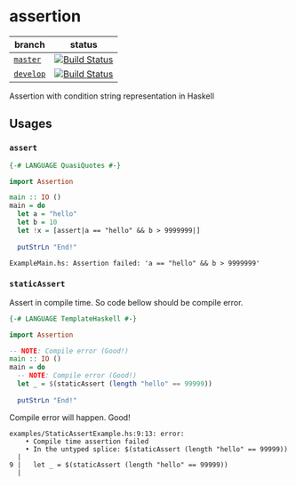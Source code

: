 # assertion

| branch | status|
| --- | --- |
| [`master`](https://github.com/nwtgck/assertion-haskell/tree/master) | [![Build Status](https://travis-ci.org/nwtgck/assertion-haskell.svg?branch=master)](https://travis-ci.org/nwtgck/assertion-haskell) |
| [`develop`](https://github.com/nwtgck/assertion-haskell/tree/develop) | [![Build Status](https://travis-ci.org/nwtgck/assertion-haskell.svg?branch=develop)](https://travis-ci.org/nwtgck/assertion-haskell) |

Assertion with condition string representation in Haskell

## Usages

### `assert`

```hs
{-# LANGUAGE QuasiQuotes #-}

import Assertion

main :: IO ()
main = do
  let a = "hello"
  let b = 10
  let !x = [assert|a == "hello" && b > 9999999|]
  
  putStrLn "End!"
```

```
ExampleMain.hs: Assertion failed: 'a == "hello" && b > 9999999'
```

### `staticAssert`

Assert in compile time. So code bellow should be compile error.

```hs
{-# LANGUAGE TemplateHaskell #-}

import Assertion

-- NOTE: Compile error (Good!)
main :: IO ()
main = do
  -- NOTE: Compile error (Good!)
  let _ = $(staticAssert (length "hello" == 99999))  
  
  putStrLn "End!"
```

Compile error will happen. Good!

```
examples/StaticAssertExample.hs:9:13: error:
    • Compile time assertion failed
    • In the untyped splice: $(staticAssert (length "hello" == 99999))
  |
9 |   let _ = $(staticAssert (length "hello" == 99999))
  | 
```
